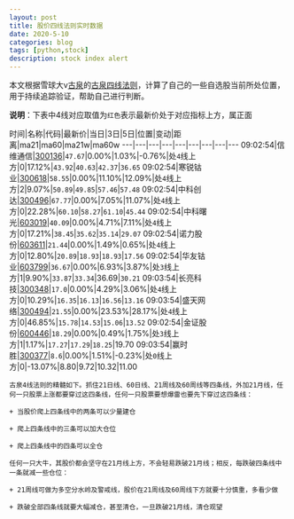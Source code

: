 ```yaml
---
layout: post
title: 股价四线法则实时数据
date: 2020-5-10
categories: blog
tags: [python,stock]
description: stock index alert
---
```



本文根据雪球大v[古泉](https://xueqiu.com/u/7148646888)的[古泉四线法则](https://xueqiu.com/7148646888/130498192)，计算了自己的一些自选股当前所处位置，用于持续追踪验证，帮助自己进行判断。

**说明**：下表中4线对应取值为`红色`表示最新价处于对应指标上方，属正面

时间|名称|代码|最新价|当日|3日|5日|位置|变动|距离|ma21|ma60|ma21w|ma60w
---|---|---|---|---|---|---|---|---
09:02:54|信维通信|[300136](https://xueqiu.com/S/SZ300136)|`47.67`|0.00%|1.03%|-0.76%|处`4`线上方|0|17.12%|`43.92`|`40.63`|`42.37`|`36.65`
09:02:54|寒锐钴业|[300618](https://xueqiu.com/S/SZ300618)|`58.55`|0.00%|11.10%|12.09%|处`4`线上方|2|9.07%|`50.89`|`49.85`|`57.46`|`57.48`
09:02:54|中科创达|[300496](https://xueqiu.com/S/SZ300496)|`67.77`|0.00%|7.05%|11.07%|处`4`线上方|0|22.28%|`60.10`|`58.27`|`61.10`|`45.44`
09:02:54|中科曙光|[603019](https://xueqiu.com/S/SH603019)|`40.09`|0.00%|4.71%|7.11%|处`4`线上方|0|17.21%|`38.45`|`35.62`|`35.14`|`29.07`
09:02:54|诺力股份|[603611](https://xueqiu.com/S/SH603611)|`21.44`|0.00%|1.49%|0.65%|处`4`线上方|0|12.80%|`20.89`|`18.93`|`18.93`|`17.56`
09:02:54|华友钴业|[603799](https://xueqiu.com/S/SH603799)|`36.67`|0.00%|6.93%|3.87%|处`3`线上方|1|9.90%|`33.87`|`33.34`|36.69|`30.21`
09:03:54|长亮科技|[300348](https://xueqiu.com/S/SZ300348)|`17.0`|0.00%|4.29%|3.06%|处`4`线上方|0|10.29%|`16.35`|`16.13`|`16.56`|`13.16`
09:03:54|盛天网络|[300494](https://xueqiu.com/S/SZ300494)|`21.55`|0.00%|23.53%|28.17%|处`4`线上方|0|46.85%|`15.78`|`14.53`|`15.06`|`13.52`
09:02:54|金证股份|[600446](https://xueqiu.com/S/SH600446)|`18.29`|0.00%|0.49%|1.75%|处`3`线上方|1|1.17%|`17.27`|`17.29`|`18.25`|19.70
09:03:54|赢时胜|[300377](https://xueqiu.com/S/SZ300377)|`8.6`|0.00%|1.51%|-0.23%|处`0`线上方|0|-13.07%|8.80|9.72|10.32|11.00

```
古泉4线法则的精髓如下。抓住21日线、60日线、21周线及60周线等四条线，外加21月线，任何一只股票上涨都要穿过这四条线，任何一只股票要想爆雷也要先下穿过这四条线：

+ 当股价爬上四条线中的两条可以少量建仓

+ 爬上四条线中的三条可以加大仓位

+ 爬上四条线中的四条可以全仓

任何一只大牛，其股价都会坚守在21月线上方，不会轻易跌破21月线；相反，每跌破四条线中一条就减一些仓位：

+ 21周线可做为多空分水岭及警戒线，股价在21周线及60周线下方就要十分慎重，多看少做

+ 跌破全部四条线就要大幅减仓，甚至清仓，一旦跌破21月线，清仓观望
```